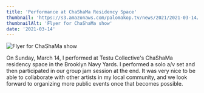 ```yaml
---
title: 'Performance at ChaShaMa Residency Space'
thumbnail: 'https://s3.amazonaws.com/palomakop.tv/news/2021/2021-03-14/chashama_poster.jpg'
thumbnailAlt: 'Flyer for ChaShaMa show'
date: '2021-03-14'
---
```


<img alt="Flyer for ChaShaMa show" loading="lazy" src="https://s3.amazonaws.com/palomakop.tv/news/2021/2021-03-14/chashama_poster.jpg"/>
<p>
  On Sunday, March 14, I performed at Testu Collective's ChaShaMa residency space in the Brooklyn Navy Yards. I performed a solo a/v set and then participated in our group jam session at the end. It was very nice to be able to collaborate with other artists in my local community, and we look forward to organizing more public events once that becomes possible.
  </p>
